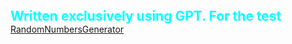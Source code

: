 <h2 style="margin: 0; color: aqua">Written exclusively using GPT. For the test</h1>
<a href="https://pahumbiu.github.io/RandomNumbersGenerator/" target="_blank">RandomNumbersGenerator</a>
